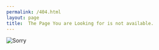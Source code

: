 ```yaml
---
permalink: /404.html
layout: page
title:  The Page You are Looking for is not available.
---
```

![Sorry](https://res.cloudinary.com/openwolf/image/upload/v1587910463/openwolf-assets/images/page-not-found.png "Not Found")
